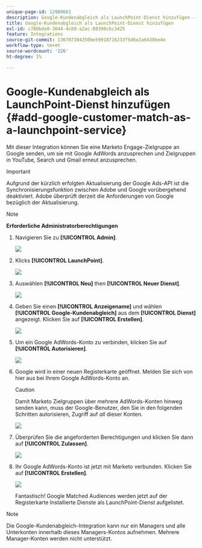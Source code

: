 ```yaml
---
unique-page-id: 12980661
description: Google-Kundenabgleich als LaunchPoint-Dienst hinzufügen - Marketo Docs - Produktdokumentation
title: Google-Kundenabgleich als LaunchPoint-Dienst hinzufügen
exl-id: c780bde0-3044-4c89-a2ac-88398cbc3425
feature: Integrations
source-git-commit: 136707304350be59918716233f5d6e2a6438be4e
workflow-type: tm+mt
source-wordcount: '226'
ht-degree: 1%

---
```


# Google-Kundenabgleich als LaunchPoint-Dienst hinzufügen {#add-google-customer-match-as-a-launchpoint-service}

Mit dieser Integration können Sie eine Marketo Engage-Zielgruppe an Google senden, um sie mit Google AdWords anzusprechen und Zielgruppen in YouTube, Search und Gmail erneut anzusprechen.

>[!IMPORTANT]
>
>Aufgrund der kürzlich erfolgten Aktualisierung der Google Ads-API ist die Synchronisierungsfunktion zwischen Adobe und Google vorübergehend deaktiviert. Adobe überprüft derzeit die Anforderungen von Google bezüglich der Aktualisierung.

>[!NOTE]
>
>**Erforderliche Administratorberechtigungen**

1. Navigieren Sie zu **[!UICONTROL Admin]**.

   ![](assets/admin.png)

1. Klicks **[!UICONTROL LaunchPoint]**.

   ![](assets/image2014-12-5-14-3a35-3a27.png)

1. Auswählen **[!UICONTROL Neu]** then **[!UICONTROL Neuer Dienst]**.

   ![](assets/image2014-12-5-14-3a37-3a33.png)

1. Geben Sie einen **[!UICONTROL Anzeigename]** und wählen **[!UICONTROL Google-Kundenabgleich]** aus dem **[!UICONTROL Dienst]** angezeigt. Klicken Sie auf **[!UICONTROL Erstellen]**.

   ![](assets/chooseservice.png)

1. Um ein Google AdWords-Konto zu verbinden, klicken Sie auf **[!UICONTROL Autorisieren]**.

   ![](assets/authorizeaccount-1.png)

1. Google wird in einer neuen Registerkarte geöffnet. Melden Sie sich von hier aus bei Ihrem Google AdWords-Konto an.

   >[!CAUTION]
   >
   >Damit Marketo Zielgruppen über mehrere AdWords-Konten hinweg senden kann, muss der Google-Benutzer, den Sie in den folgenden Schritten autorisieren, Zugriff auf _all_ dieser Konten.

   ![](assets/chooseaccount.png)

1. Überprüfen Sie die angeforderten Berechtigungen und klicken Sie dann auf **[!UICONTROL Zulassen]**.

   ![](assets/reviewpermissions.png)

1. Ihr Google AdWords-Konto ist jetzt mit Marketo verbunden. Klicken Sie auf **[!UICONTROL Erstellen]**.

   ![](assets/authorizesuccess.png)

   Fantastisch! Google Matched Audiences werden jetzt auf der Registerkarte Installierte Dienste als LaunchPoint-Dienst aufgelistet.

>[!NOTE]
>
>Die Google-Kundenabgleich-Integration kann nur ein Managers und alle Unterkonten innerhalb dieses Managers-Kontos aufnehmen. Mehrere Manager-Konten werden nicht unterstützt.
